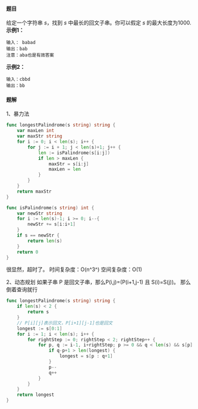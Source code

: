 #### 题目
给定一个字符串 *s*，找到 *s* 中最长的回文子串。你可以假定 *s* 的最大长度为1000.
**示例1：**
```$xslt
输入： babad
输出：bab
注意：aba也是有效答案
```
**示例2：**
```$xslt
输入：cbbd
输出：bb
```

#### 题解
1、暴力法
```go
func longestPalindrome(s string) string {
	var maxLen int
	var maxStr string
	for i := 0; i < len(s); i++ {
		for j := i + 1; j < len(s)+1; j++ {
			len := isPalindrome(s[i:j])
			if len > maxLen {
				maxStr = s[i:j]
				maxLen = len
			}
		}
	}
	return maxStr
}

func isPalindrome(s string) int {
	var newStr string
	for i := len(s)-1; i >= 0; i--{
		newStr += s[i:i+1]
	}
	if s == newStr {
		return len(s)
	}
	return 0
}
```
很显然，超时了。
时间复杂度：O(n^3^)
空间复杂度：O(1)

2、动态规划
如果子串 P 是回文子串，那么P(i,j)=(P(i+1,j-1) 且 S(i)=S(j))。
那么倒着查询就行
```go
func longestPalindrome(s string) string {
	if len(s) < 2 {
		return s
	}
	// P[i][j]表示回文，P[i+1][j-1]也是回文
	longest := s[0:1]
	for i := 1; i < len(s); i++ {
		for rightStep := 0; rightStep < 2; rightStep++ {
			for p, q := i-1, i+rightStep; p >= 0 && q < len(s) && s[p] == s[q]; {
				if q-p+1 > len(longest) {
					longest = s[p : q+1]
				}
				p--
				q++
			}
		}
	}
	return longest
}
```